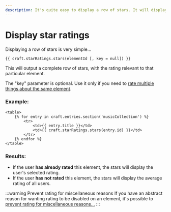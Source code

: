 ```yaml
---
description: It's quite easy to display a row of stars. It will display the current user's existing rating, or fallback to the average rating of all users.
---
```


# Display star ratings

Displaying a row of stars is very simple...

```twig
{{ craft.starRatings.stars(elementId [, key = null]) }}
```

This will output a complete row of stars, with the rating relevant to that particular element.

The "key" parameter is optional. Use it only if you need to [rate multiple things about the same element](/multiple-ratings-for-the-same-element/).

### Example:

```twig
<table>
    {% for entry in craft.entries.section('musicCollection') %}
        <tr>
            <td>{{ entry.title }}</td>
            <td>{{ craft.starRatings.stars(entry.id) }}</td>
        </tr>
    {% endfor %}
</table>
```

### Results:

 - If the user **has already rated** this element, the stars will display the user's selected rating.
 - If the user **has not rated** this element, the stars will display the average rating of all users.

:::warning Prevent rating for miscellaneous reasons
If you have an abstract reason for wanting rating to be disabled on an element, it's possible to [prevent rating for miscellaneous reasons...](/prevent-rating-for-miscellaneous-reasons/)
:::
